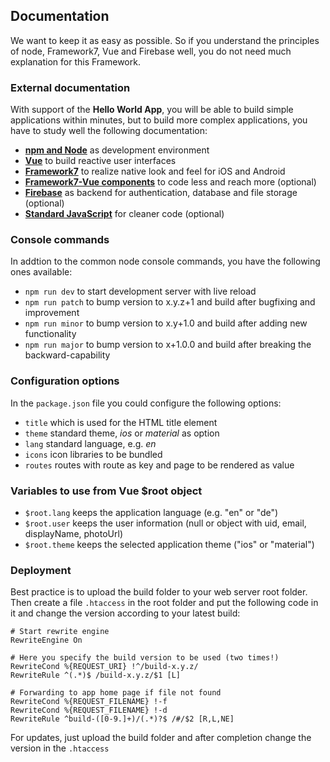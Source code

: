 ## Documentation
We want to keep it as easy as possible. So if you understand the principles of node, Framework7, Vue and Firebase well, you do not need much explanation for this Framework.

### External documentation
With support of the **Hello World App**, you will be able to build simple applications within minutes, but to build more complex applications, you have to study well the following documentation:
- **[npm and Node](https://docs.npmjs.com/getting-started/what-is-npm)** as development environment
- **[Vue](https://vuejs.org/)** to build reactive user interfaces
- **[Framework7](http://framework7.io/)** to realize native look and feel for iOS and Android
- **[Framework7-Vue components](https://github.com/nolimits4web/Framework7-Vue)** to code less and reach more (optional)
- **[Firebase](https://firebase.google.com/docs/web/setup)** as backend for authentication, database and file storage (optional)
- **[Standard JavaScript](http://standardjs.com/rules.html)** for cleaner code (optional)

### Console commands
In addtion to the common node console commands, you have the following ones available:
* `npm run dev` to start development server with live reload
* `npm run patch` to bump version to x.y.z+1 and build after bugfixing and improvement
* `npm run minor` to bump version to x.y+1.0 and build after adding new functionality
* `npm run major` to bump version to x+1.0.0 and build after breaking the backward-capability

### Configuration options
In the `package.json` file you could configure the following options:
* `title` which is used for the HTML title element
* `theme` standard theme, *ios* or *material* as option
* `lang` standard language, e.g. *en*
* `icons` icon libraries to be bundled
* `routes` routes with route as key and page to be rendered as value

### Variables to use from Vue $root object
* `$root.lang` keeps the application language (e.g. "en" or "de")
* `$root.user` keeps the user information (null or object with uid, email, displayName, photoUrl)
* `$root.theme` keeps the selected application theme ("ios" or "material")

### Deployment
Best practice is to upload the build folder to your web server root folder. Then create a file `.htaccess` in the root folder and put the following code in it and change the version according to your latest build:

  ```
  # Start rewrite engine
  RewriteEngine On

  # Here you specify the build version to be used (two times!)
  RewriteCond %{REQUEST_URI} !^/build-x.y.z/
  RewriteRule ^(.*)$ /build-x.y.z/$1 [L]

  # Forwarding to app home page if file not found
  RewriteCond %{REQUEST_FILENAME} !-f
  RewriteCond %{REQUEST_FILENAME} !-d
  RewriteRule ^build-([0-9.]+)/(.*)?$ /#/$2 [R,L,NE] 
  ```
For updates, just upload the build folder and after completion change the version in the `.htaccess` 